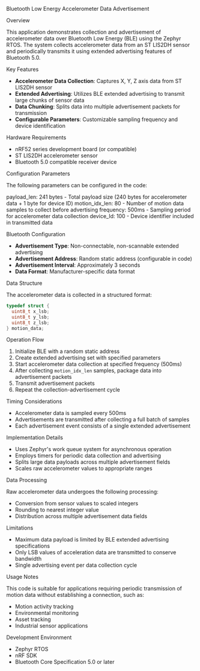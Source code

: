 Bluetooth Low Energy Accelerometer Data Advertisement

 Overview

This application demonstrates collection and advertisement of accelerometer data over Bluetooth Low Energy (BLE) using the Zephyr RTOS. The system collects accelerometer data from an ST LIS2DH sensor and periodically transmits it using extended advertising features of Bluetooth 5.0.

 Key Features

- **Accelerometer Data Collection**: Captures X, Y, Z axis data from ST LIS2DH sensor
- **Extended Advertising**: Utilizes BLE extended advertising to transmit large chunks of sensor data
- **Data Chunking**: Splits data into multiple advertisement packets for transmission
- **Configurable Parameters**: Customizable sampling frequency and device identification

 Hardware Requirements

- nRF52 series development board (or compatible)
- ST LIS2DH accelerometer sensor
- Bluetooth 5.0 compatible receiver device

 Configuration Parameters

The following parameters can be configured in the code:

payload_len: 241 bytes - Total payload size (240 bytes for accelerometer data + 1 byte for device ID)
motion_idx_len: 80 - Number of motion data samples to collect before advertising
frequency: 500ms - Sampling period for accelerometer data collection
device_Id: 100 - Device identifier included in transmitted data

 Bluetooth Configuration

- **Advertisement Type**: Non-connectable, non-scannable extended advertising
- **Advertisement Address**: Random static address (configurable in code)
- **Advertisement Interval**: Approximately 3 seconds
- **Data Format**: Manufacturer-specific data format

 Data Structure

The accelerometer data is collected in a structured format:

```c
typedef struct {
  uint8_t x_lsb;
  uint8_t y_lsb;
  uint8_t z_lsb;
} motion_data;
```

 Operation Flow

1. Initialize BLE with a random static address
2. Create extended advertising set with specified parameters
3. Start accelerometer data collection at specified frequency (500ms)
4. After collecting `motion_idx_len` samples, package data into advertisement packets
5. Transmit advertisement packets
6. Repeat the collection-advertisement cycle

 Timing Considerations

- Accelerometer data is sampled every 500ms
- Advertisements are transmitted after collecting a full batch of samples
- Each advertisement event consists of a single extended advertisement

 Implementation Details

- Uses Zephyr's work queue system for asynchronous operation
- Employs timers for periodic data collection and advertising
- Splits large data payloads across multiple advertisement fields
- Scales raw accelerometer values to appropriate ranges

 Data Processing

Raw accelerometer data undergoes the following processing:
- Conversion from sensor values to scaled integers
- Rounding to nearest integer value
- Distribution across multiple advertisement data fields

 Limitations

- Maximum data payload is limited by BLE extended advertising specifications
- Only LSB values of acceleration data are transmitted to conserve bandwidth
- Single advertising event per data collection cycle

 Usage Notes

This code is suitable for applications requiring periodic transmission of motion data without establishing a connection, such as:
- Motion activity tracking
- Environmental monitoring
- Asset tracking
- Industrial sensor applications

 Development Environment

- Zephyr RTOS
- nRF SDK
- Bluetooth Core Specification 5.0 or later
